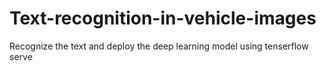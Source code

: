 # Text-recognition-in-vehicle-images
Recognize the text and deploy the deep learning model using tenserflow serve
